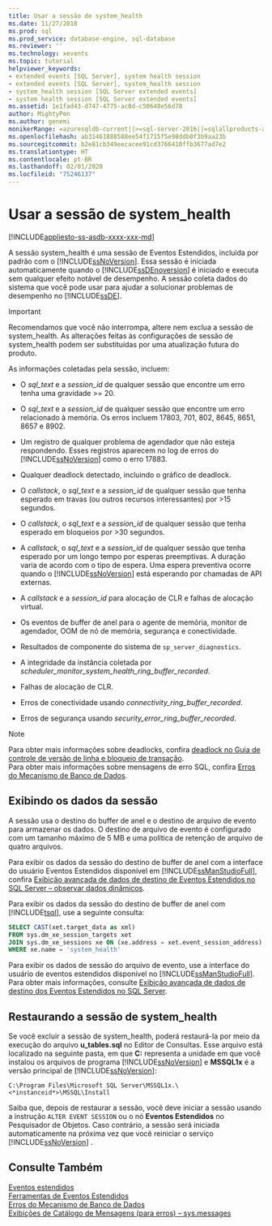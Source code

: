 ```yaml
---
title: Usar a sessão de system_health
ms.date: 11/27/2018
ms.prod: sql
ms.prod_service: database-engine, sql-database
ms.reviewer: ''
ms.technology: xevents
ms.topic: tutorial
helpviewer_keywords:
- extended events [SQL Server], system health session
- extended events [SQL Server], system_health session
- system_health session [SQL Server extended events]
- system health session [SQL Server extended events]
ms.assetid: 1e1fad43-d747-4775-ac0d-c50648e56d78
author: MightyPen
ms.author: genemi
monikerRange: =azuresqldb-current||>=sql-server-2016||=sqlallproducts-allversions||>=sql-server-linux-2017||=azuresqldb-mi-current
ms.openlocfilehash: ab31461888588ee54f1715f5e98ddb0f3b9aa23b
ms.sourcegitcommit: b2e81cb349eecacee91cd3766410ffb3677ad7e2
ms.translationtype: HT
ms.contentlocale: pt-BR
ms.lasthandoff: 02/01/2020
ms.locfileid: "75246137"
---
```

# <a name="use-the-system_health-session"></a>Usar a sessão de system_health

[!INCLUDE[appliesto-ss-asdb-xxxx-xxx-md](../../includes/appliesto-ss-asdb-xxxx-xxx-md.md)]

A sessão system_health é uma sessão de Eventos Estendidos, incluída por padrão com o [!INCLUDE[ssNoVersion](../../includes/ssnoversion-md.md)]. Essa sessão é iniciada automaticamente quando o [!INCLUDE[ssDEnoversion](../../includes/ssdenoversion-md.md)] é iniciado e executa sem qualquer efeito notável de desempenho. A sessão coleta dados do sistema que você pode usar para ajudar a solucionar problemas de desempenho no [!INCLUDE[ssDE](../../includes/ssde-md.md)]. 

> [!IMPORTANT]
> Recomendamos que você não interrompa, altere nem exclua a sessão de system_health. As alterações feitas às configurações de sessão de system_health podem ser substituídas por uma atualização futura do produto.
  
As informações coletadas pela sessão, incluem:  
  
-   O *sql_text* e a *session_id* de qualquer sessão que encontre um erro tenha uma gravidade >= 20.  
  
-   O *sql_text* e a *session_id* de qualquer sessão que encontre um erro relacionado à memória. Os erros incluem 17803, 701, 802, 8645, 8651, 8657 e 8902.  
  
-   Um registro de qualquer problema de agendador que não esteja respondendo. Esses registros aparecem no log de erros do [!INCLUDE[ssNoVersion](../../includes/ssnoversion-md.md)] como o erro 17883.  
  
-   Qualquer deadlock detectado, incluindo o gráfico de deadlock.  
  
-   O *callstack*, o *sql_text* e a *session_id* de qualquer sessão que tenha esperado em travas (ou outros recursos interessantes) por >15 segundos.  
  
-   O *callstack*, o *sql_text* e a *session_id* de qualquer sessão que tenha esperado em bloqueios por >30 segundos.  
  
-   A *callstack*, o *sql_text* e a *session_id* de qualquer sessão que tenha esperado por um longo tempo por esperas preemptivas. A duração varia de acordo com o tipo de espera. Uma espera preventiva ocorre quando o [!INCLUDE[ssNoVersion](../../includes/ssnoversion-md.md)] está esperando por chamadas de API externas.  
  
-   A *callstack* e a *session_id* para alocação de CLR e falhas de alocação virtual.  
  
-   Os eventos de buffer de anel para o agente de memória, monitor de agendador, OOM de nó de memória, segurança e conectividade.  
  
-   Resultados de componente do sistema de `sp_server_diagnostics`.  
  
-   A integridade da instância coletada por *scheduler_monitor_system_health_ring_buffer_recorded*.  
  
-   Falhas de alocação de CLR.  
  
-   Erros de conectividade usando *connectivity_ring_buffer_recorded*.  
  
-   Erros de segurança usando *security_error_ring_buffer_recorded*.  

> [!NOTE]
> Para obter mais informações sobre deadlocks, confira [deadlock no Guia de controle de versão de linha e bloqueio de transação](../../relational-databases/sql-server-transaction-locking-and-row-versioning-guide.md#deadlocks).   
> Para obter mais informações sobre mensagens de erro SQL, confira [Erros do Mecanismo de Banco de Dados](../../relational-databases/errors-events/database-engine-events-and-errors.md).

## <a name="viewing-the-session-data"></a>Exibindo os dados da sessão  
A sessão usa o destino do buffer de anel e o destino de arquivo de evento para armazenar os dados. O destino de arquivo de evento é configurado com um tamanho máximo de 5 MB e uma política de retenção de arquivo de quatro arquivos. 

Para exibir os dados da sessão do destino de buffer de anel com a interface do usuário Eventos Estendidos disponível em [!INCLUDE[ssManStudioFull](../../includes/ssmanstudiofull-md.md)], confira [Exibição avançada de dados de destino de Eventos Estendidos no SQL Server – observar dados dinâmicos](../../relational-databases/extended-events/advanced-viewing-of-target-data-from-extended-events-in-sql-server.md#b3-watch-live-data).

Para exibir os dados da sessão do destino de buffer de anel com [!INCLUDE[tsql](../../includes/tsql-md.md)], use a seguinte consulta:  
  
```sql  
SELECT CAST(xet.target_data as xml) 
FROM sys.dm_xe_session_targets xet  
JOIN sys.dm_xe_sessions xe ON (xe.address = xet.event_session_address)  
WHERE xe.name = 'system_health'  
```  
  
Para exibir os dados de sessão do arquivo de evento, use a interface do usuário de eventos estendidos disponível no [!INCLUDE[ssManStudioFull](../../includes/ssmanstudiofull-md.md)]. Para obter mais informações, consulte [Exibição avançada de dados de destino dos Eventos Estendidos no SQL Server](../../relational-databases/extended-events/advanced-viewing-of-target-data-from-extended-events-in-sql-server.md).
  
## <a name="restoring-the-system_health-session"></a>Restaurando a sessão de system_health  
Se você excluir a sessão de system_health, poderá restaurá-la por meio da execução do arquivo **u_tables.sql** no Editor de Consultas. Esse arquivo está localizado na seguinte pasta, em que **C:** representa a unidade em que você instalou os arquivos de programa [!INCLUDE[ssNoVersion](../../includes/ssnoversion-md.md)] e **MSSQL1x** é a versão principal de [!INCLUDE[ssNoVersion](../../includes/ssnoversion-md.md)]:  
  
 `C:\Program Files\Microsoft SQL Server\MSSQL1x.\<*instanceid*>\MSSQL\Install`  
  
Saiba que, depois de restaurar a sessão, você deve iniciar a sessão usando a instrução `ALTER EVENT SESSION` ou o nó **Eventos Estendidos** no Pesquisador de Objetos. Caso contrário, a sessão será iniciada automaticamente na próxima vez que você reiniciar o serviço [!INCLUDE[ssNoVersion](../../includes/ssnoversion-md.md)] .  
  
## <a name="see-also"></a>Consulte Também  
 [Eventos estendidos](../../relational-databases/extended-events/extended-events.md)    
 [Ferramentas de Eventos Estendidos](../../relational-databases/extended-events/extended-events-tools.md)    
 [Erros do Mecanismo de Banco de Dados](../../relational-databases/errors-events/database-engine-events-and-errors.md)    
 [Exibições de Catálogo de Mensagens (para erros) – sys.messages](../../relational-databases/system-catalog-views/messages-for-errors-catalog-views-sys-messages.md) 
